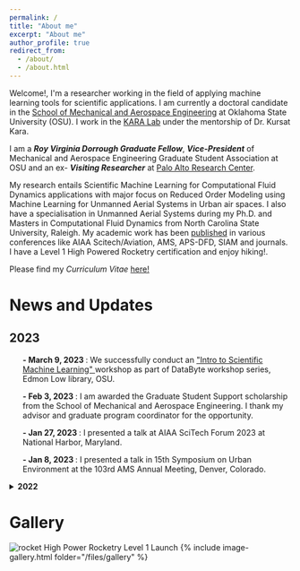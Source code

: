 ```yaml
---
permalink: /
title: "About me"
excerpt: "About me"
author_profile: true
redirect_from: 
  - /about/
  - /about.html
---
```


Welcome!, I'm a researcher working in the field of applying machine learning tools for scientific applications. I am currently a doctoral candidate in the [School of Mechanical and Aerospace Engineering](https://www.ceat.okstate.edu/mae) at Oklahoma State University (OSU). I work in the [KARA Lab](https://www.kursatkara.com) under the mentorship of Dr. Kursat Kara. 

I am a **_Roy Virginia Dorrough Graduate Fellow_**, **_Vice-President_** of Mechanical and Aerospace Engineering Graduate Student Association at OSU and an ex- **_Visiting Researcher_** at [Palo Alto Research Center](https://www.parc.com). 

My research entails Scientific Machine Learning for Computational Fluid Dynamics applications with major focus on Reduced Order Modeling using Machine Learning for Unmanned Aerial Systems in Urban air spaces. I also have a specialisation in Unmanned Aerial Systems during my Ph.D. and Masters in Computational Fluid Dynamics from North Carolina State University, Raleigh. My academic work has been [published](publications) in various conferences like AIAA Scitech/Aviation, AMS, APS-DFD, SIAM and journals. I have a Level 1 High Powered Rocketry certification and enjoy hiking!.   

Please find my _Curriculum Vitae_ [here!](/files/My_CV_latest.pdf)



News and Updates
====== 
## 2023
<ul> <b>- March 9, 2023 </b> : We successfully conduct an <a href="https://okstate.libcal.com/event/10338149">"Intro to Scientific Machine Learning" </a> workshop as part of DataByte workshop series, Edmon Low library, OSU.</ul> 
<ul> <b>- Feb 3, 2023 </b> : I am awarded the Graduate Student Support scholarship from the School of Mechanical and Aerospace Engineering. I thank my advisor and graduate program coordinator for the opportunity.</ul>
<ul> <b>- Jan 27, 2023 </b> : I presented a talk at AIAA SciTech Forum 2023 at National Harbor, Maryland.</ul>
<ul> <b>- Jan 8, 2023 </b> : I presented a talk in 15th Symposium on Urban Environment at the 103rd AMS Annual Meeting, Denver, Colorado.</ul>


<details>
  <summary><b>2022</b></summary>
    <ul> <b>- Dec, 2022</b> : I complete my tenure as visiting researcher at the fabled <a href="https://www.parc.com/">Palo Alto Research Center </a> at Stanford Research Park, Palo Alto, California.
</ul>

  <ul> <b>- Nov 21, 2022</b> : I was awarded J.Roy and Virginia Dorrough Distinguished Graduate Fellowship from <a href="https://ceat.okstate.edu/">College of Engineering Architecture and Technology</a>, Oklahoma State University.</ul>

    <ul> <b>- Nov 13, 2022</b> : I successfully complete my level 1 high powered rocketry launch. Thank you, OSU Space Cowboys and <a href="https://www.kloudbusters.org/"> Kloudbusters. </a> </ul>


    <ul> <b>- Aug, 2022</b> : I complete my internship as Scientific Machine Learning Researcher at <a href="https://www.parc.com/">Palo Alto Research Center </a>, Palo Alto, California. </ul>

</details>


Gallery
======

 <image src="/files/rocket.gif" alt="rocket"/>
High Power Rocketry Level 1 Launch
{% include image-gallery.html folder="/files/gallery" %}
